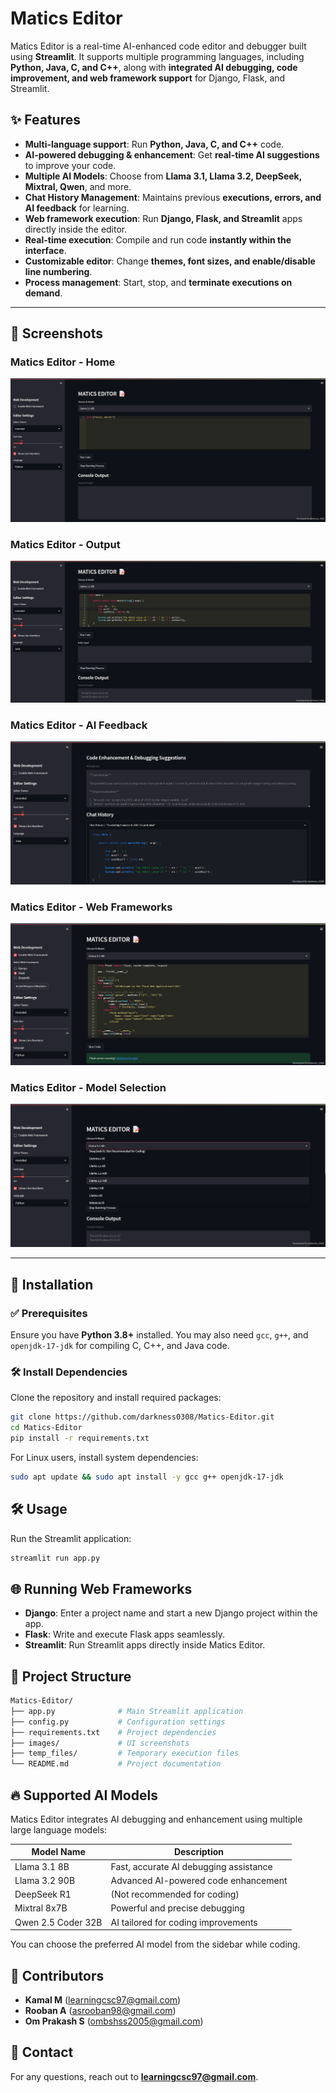 # Matics Editor

Matics Editor is a real-time AI-enhanced code editor and debugger built using **Streamlit**. It supports multiple programming languages, including **Python, Java, C, and C++**, along with **integrated AI debugging, code improvement, and web framework support** for Django, Flask, and Streamlit.

## ✨ Features  

- **Multi-language support**: Run **Python, Java, C, and C++** code.  
- **AI-powered debugging & enhancement**: Get **real-time AI suggestions** to improve your code.  
- **Multiple AI Models**: Choose from **Llama 3.1, Llama 3.2, DeepSeek, Mixtral, Qwen**, and more.  
- **Chat History Management**: Maintains previous **executions, errors, and AI feedback** for learning.  
- **Web framework execution**: Run **Django, Flask, and Streamlit** apps directly inside the editor.  
- **Real-time execution**: Compile and run code **instantly within the interface**.  
- **Customizable editor**: Change **themes, font sizes, and enable/disable line numbering**.  
- **Process management**: Start, stop, and **terminate executions on demand**.  

---

## 📸 Screenshots  

### Matics Editor - Home  
![Matics Editor - Home](images/home.jpg)  

### Matics Editor - Output 
![Matics Editor - Output](images/Output_1.jpg)  

### Matics Editor - AI Feedback 
![Matics Editor - AI Feedback](images/Output_2.jpg)  

### Matics Editor - Web Frameworks 
![Matics Editor - Web Frameworks](images/Output_3.jpg)  

### Matics Editor - Model Selection 
![Matics Editor - Model Selection](images/Model_selection.jpg)  

---

## 🚀 Installation  

### ✅ Prerequisites  
Ensure you have **Python 3.8+** installed. You may also need `gcc`, `g++`, and `openjdk-17-jdk` for compiling C, C++, and Java code.  

### 🛠 Install Dependencies  
Clone the repository and install required packages:  

```sh
git clone https://github.com/darkness0308/Matics-Editor.git
cd Matics-Editor  
pip install -r requirements.txt
```

For Linux users, install system dependencies:

```sh
sudo apt update && sudo apt install -y gcc g++ openjdk-17-jdk
```

## 🛠 Usage  
Run the Streamlit application:

```sh
streamlit run app.py
```

## 🌐 Running Web Frameworks  
- **Django**: Enter a project name and start a new Django project within the app.
- **Flask**: Write and execute Flask apps seamlessly.
- **Streamlit**: Run Streamlit apps directly inside Matics Editor.

## 📂 Project Structure  
```bash
Matics-Editor/
├── app.py              # Main Streamlit application
├── config.py           # Configuration settings
├── requirements.txt    # Project dependencies
├── images/             # UI screenshots
├── temp_files/         # Temporary execution files
└── README.md           # Project documentation
```

## 🔥 Supported AI Models  
Matics Editor integrates AI debugging and enhancement using multiple large language models:

| Model Name            | Description                              |
|-----------------------|------------------------------------------|
| Llama 3.1 8B         | Fast, accurate AI debugging assistance  |
| Llama 3.2 90B        | Advanced AI-powered code enhancement   |
| DeepSeek R1          | (Not recommended for coding)           |
| Mixtral 8x7B         | Powerful and precise debugging         |
| Qwen 2.5 Coder 32B   | AI tailored for coding improvements    |

You can choose the preferred AI model from the sidebar while coding.

## 👥 Contributors  
- **Kamal M** (learningcsc97@gmail.com)  
- **Rooban A** (asrooban98@gmail.com)  
- **Om Prakash S** (ombshss2005@gmail.com)  


## 📧 Contact  
For any questions, reach out to **learningcsc97@gmail.com**.
